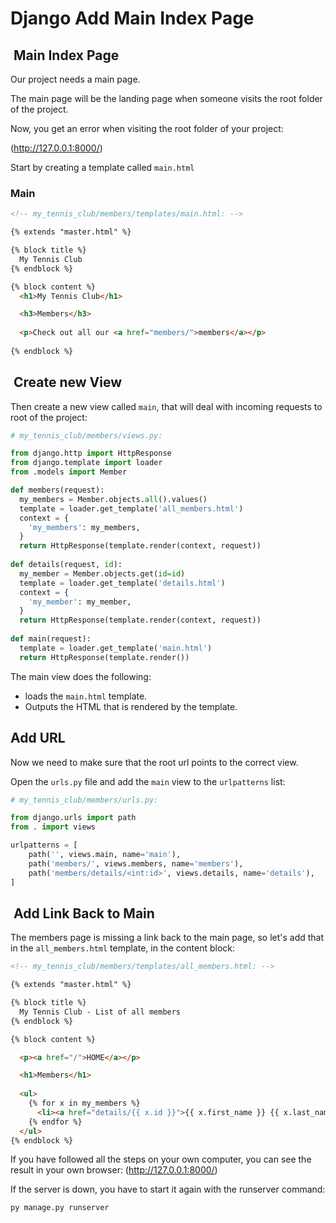 # Django Add Main Index Page

##  Main Index Page

Our project needs a main page.

The main page will be the landing page when someone visits
the root folder of the project.

Now, you get an error when visiting the root folder of your
project:

(<http://127.0.0.1:8000/>)

Start by creating a template called `main.html`

### Main

```html
<!-- my_tennis_club/members/templates/main.html: -->

{% extends "master.html" %}

{% block title %}
  My Tennis Club
{% endblock %}

{% block content %}
  <h1>My Tennis Club</h1>

  <h3>Members</h3>
  
  <p>Check out all our <a href="members/">members</a></p>
  
{% endblock %}
```

##  Create new View

Then create a new view called `main`, that will deal with
incoming requests to root of the project:

```py
# my_tennis_club/members/views.py:

from django.http import HttpResponse
from django.template import loader
from .models import Member

def members(request):
  my_members = Member.objects.all().values()
  template = loader.get_template('all_members.html')
  context = {
    'my_members': my_members,
  }
  return HttpResponse(template.render(context, request))
  
def details(request, id):
  my_member = Member.objects.get(id=id)
  template = loader.get_template('details.html')
  context = {
    'my_member': my_member,
  }
  return HttpResponse(template.render(context, request))
  
def main(request):
  template = loader.get_template('main.html')
  return HttpResponse(template.render())

```

The main view does the following:

- loads the `main.html` template.
- Outputs the HTML that is rendered by the template.

## Add URL

Now we need to make sure that the root url points to the correct view.

Open the `urls.py` file and add the `main` view to the `urlpatterns` list:

```py
# my_tennis_club/members/urls.py:

from django.urls import path
from . import views

urlpatterns = [
    path('', views.main, name='main'),
    path('members/', views.members, name='members'),
    path('members/details/<int:id>', views.details, name='details'),
]
```

##  Add Link Back to Main

The members page is missing a link back to the main page, so let's
add that in the `all_members.html` template, in the content block:

```html
<!-- my_tennis_club/members/templates/all_members.html: -->

{% extends "master.html" %}

{% block title %}
  My Tennis Club - List of all members
{% endblock %}

{% block content %}

  <p><a href="/">HOME</a></p>

  <h1>Members</h1>
  
  <ul>
    {% for x in my_members %}
      <li><a href="details/{{ x.id }}">{{ x.first_name }} {{ x.last_name }}</a></li>
    {% endfor %}
  </ul>
{% endblock %}
```

If you have followed all the steps on your own computer, you can see
the result in your own browser: (<http://127.0.0.1:8000/>)

If the server is down, you have to start it again with the runserver
command:

```bash
py manage.py runserver
```
